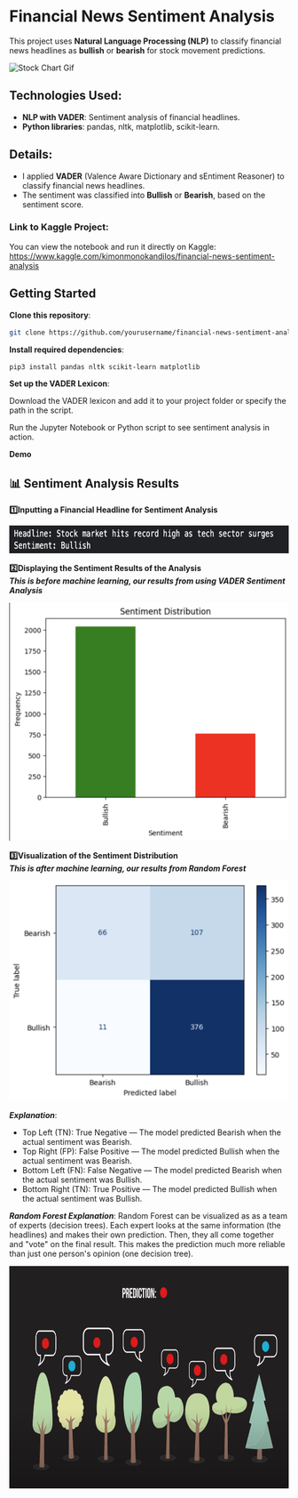# Financial News Sentiment Analysis

This project uses **Natural Language Processing (NLP)** to classify financial news headlines as **bullish** or **bearish** for stock movement predictions.

![Stock Chart Gif](./assets/stock_chart.gif)

## Technologies Used:
- **NLP with VADER**: Sentiment analysis of financial headlines.
- **Python libraries**: pandas, nltk, matplotlib, scikit-learn.
  
## Details:
- I applied **VADER** (Valence Aware Dictionary and sEntiment Reasoner) to classify financial news headlines.
- The sentiment was classified into **Bullish** or **Bearish**, based on the sentiment score.

### Link to Kaggle Project:
You can view the notebook and run it directly on Kaggle:  
https://www.kaggle.com/kimonmonokandilos/financial-news-sentiment-analysis

## Getting Started

**Clone this repository**:
```bash
git clone https://github.com/yourusername/financial-news-sentiment-analysis.git
```

**Install required dependencies**:
```bash
pip3 install pandas nltk scikit-learn matplotlib
```

**Set up the VADER Lexicon**:

Download the VADER lexicon and add it to your project folder or specify the path in the script.

Run the Jupyter Notebook or Python script to see sentiment analysis in action.

**Demo**

## 📊 Sentiment Analysis Results  

**1️⃣Inputting a Financial Headline for Sentiment Analysis**  
<p align="left">
  <img src="./assets/screenshots/output1.png" alt="Financial Headline Results" width="700" height="50">
</p>  

**2️⃣Displaying the Sentiment Results of the Analysis**  
***This is before machine learning, our results from using VADER Sentiment Analysis***
<p align="left">
  <img src="./assets/screenshots/output2.png" alt="Sentiment Distribution" width="600">
</p>  

**3️⃣Visualization of the Sentiment Distribution**  
***This is after machine learning, our results from Random Forest***
<p align="left">
  <img src="./assets/screenshots/output3.png" alt="Visualization of Sentiment Distribution" width="600">
</p>  

***Explanation***:
- Top Left (TN): True Negative — The model predicted Bearish when the actual sentiment was Bearish.
- Top Right (FP): False Positive — The model predicted Bullish when the actual sentiment was Bearish.
- Bottom Left (FN): False Negative — The model predicted Bearish when the actual sentiment was Bullish.
- Bottom Right (TN): True Positive — The model predicted Bullish when the actual sentiment was Bullish.

***Random Forest Explanation***:
Random Forest can be visualized as as a team of experts (decision trees). Each expert looks at the same information (the headlines) and makes their own prediction. Then, they all come together and "vote" on the final result. This makes the prediction much more reliable than just one person's opinion (one decision tree).
<p align="left">
  <img src="./assets/randomforestsguide.png" alt="Random Forests Cartoon Image" width="600" height="400">
</p>  
